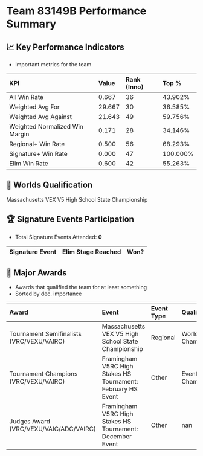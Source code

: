 # Team 83149B Performance Summary

## 📈 Key Performance Indicators
- Important metrics for the team

| KPI | Value | Rank (Inno) | Top % |
|:---|:-----|:----|:-----|
| All Win Rate | 0.667 | 36 | 43.902% |
| Weighted Avg For | 29.667 | 30 | 36.585% |
| Weighted Avg Against | 21.643 | 49 | 59.756% |
| Weighted Normalized Win Margin | 0.171 | 28 | 34.146% |
| Regional+ Win Rate | 0.500 | 56 | 68.293% |
| Signature+ Win Rate | 0.000 | 47 | 100.000% |
| Elim Win Rate | 0.600 | 42 | 55.263% |


## 🎯 Worlds Qualification
Massachusetts VEX V5 High School State Championship

## 🏆 Signature Events Participation
- Total Signature Events Attended: **0**

| Signature Event | Elim Stage Reached | Won? |
|:----------------|:-------------------|:----|


## 🥇 Major Awards
- Awards that qualified the team for at least something
- Sorted by dec. importance

| Award | Event | Event Type | Qualification |
|:------|:------|:-----------|:--------------|
| Tournament Semifinalists (VRC/VEXU/VAIRC) | Massachusetts VEX V5 High School State Championship | Regional | World Championship |
| Tournament Champions (VRC/VEXU/VAIRC) | Framingham V5RC High Stakes HS Tournament: February HS Event | Other | Event Region Championship |
| Judges Award (VRC/VEXU/VAIC/ADC/VAIRC) | Framingham V5RC High Stakes HS Tournament: December Event | Other | nan |

